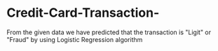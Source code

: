 # Credit-Card-Transaction-
From the given data we have predicted that the transaction is "Ligit" or "Fraud" by using Logistic Regression algorithm 
